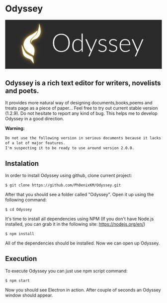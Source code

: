 # Odyssey

![Odyssey Logo](https://github.com/Ph0enixKM/Odyssey/blob/dev/public/arts/logo-250.png)

## Odyssey is a rich text editor for writers, novelists and poets. 
It provides more natural way of designing documents,books,poems
and treats page as a piece of paper...
Feel free to try out current stable version (1.2.9). Do not hesitate to report any kind of bug. This helps me to develop Odyssey 
in a good direction.


**Warning:**

    Do not use the following version in serious documents because it lacks of a lot of major features.
    I'm suspecting it to be ready to use around version 2.0.0.

## Instalation
In order to install Odyssey using github, clone current project:

    $ git clone https://github.com/Ph0enixKM/Odyssey.git

After that you should see a folder called "Odyssey". Open it up using the following command:

    $ cd Odyssey
    
It's time to install all dependencies using NPM (If you don't have Node.js installed, you can grab it in the following site: https://nodejs.org/en/)

    $ npm install
    
All of the dependencies should be installed. Now we can open up Odyssey.

## Execution
To execute Odyssey you can just use npm script command:

    $ npm start

Now you should see Electron in action. 
After couple of seconds an Odyssey window should appear.
